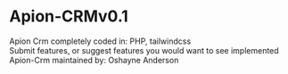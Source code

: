 # Apion-CRMv0.1
Apion Crm completely coded in: PHP, tailwindcss
<br>
Submit features, or suggest features you would want to see implemented 
<br>
Apion-Crm maintained by: Oshayne Anderson
